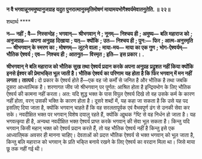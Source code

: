 **न वै भगवान्नूनममुष्यानुजग्राह यदुत पुनरात्मानुस्मृतिमोषणं मायामयभोगैश्वर्यमेवातनुतेति. ॥ २२॥** 

शब्दार्थ **** 

**न—** **नहीं** **; वै—** **निस्सन्देह** **; भगवान्—** **श्रीभगवान् ने** **; नूनम्—** **निश्चय ही** **; अमुष्य—** **बलि महाराज को** **; अनुजग्राह—** **अपना अनुग्रह** **दिखाया** **; यत्—** **क्योंकि** **; उत—** **निश्चय ही** **; पुन:—** **फिर** **; आत्म-अनुस्मृति—** **श्रीभगवान् के स्मरण का** **; मोषणम्—** **लूटने वाला** **;** **माया-मय—** **माया का एक गुण** **; भोग-ऐश्वर्यम्—** **भौतिक ऐश्वर्य** **; एव—** **निश्चय ही** **; आतनुत—** **विस्मृत** **; इति—** **इस प्रकार।** **.** 

**श्रीभगवान् ने बलि महाराज को भौतिक सुख तथा ऐश्वर्य प्रदान करके अपना अनुग्रह** **प्रदॢशत नहीं किया क्योंकि इनसे ईश्वर की प्रेमाभकि्त भूल जाती है। भौतिक ऐश्वर्य का परिणाम** **यह होता है कि फिर भगवान् में मन नहीं लगता।** **तात्पर्य :** दो प्रकार के ऐश्वर्य होते हैं—एक वह जो कर्मों से जनित है और भौतिक है तथा जबकि दूसरा आध्यात्मिक है। शरणागत जीव जो श्रीभगवान् पर पूर्णत: आश्रित होता है इन्द्रियभोग के लिए भौतिक ऐश्वर्य की कामना नहीं करता। अत: यदि शुद्ध भक्त के पास विपुल ऐश्वर्य दिखे तो वह उसके कर्म के कारण नहीं होता, वरन् उसकी भक्ति के कारण होता है। दूसरे शब्दों में, यह कहा जा सकता है कि उसे यह पद इसलिए दिया जाता है, क्योंकि भगवान् चाहते हैं कि वह सरलतापूर्वक एवं वैभवपूर्ण ढंग से उनकी सेवा कर सके। नवदीक्षित भक्त पर भगवान् विशेष दयालु रहते हैं, क्योंकि आॢथक ²ष्टि से वह निर्धन हो जाता है। यह भगवत्कृपा ही है, अन्यथा नवदीक्षित भक्त ऐश्वर्य प्राप्त करके भगवान् की सेवा भूल सकता है। किन्तु यदि भगवान् किसी महान् भक्त को ऐश्वर्य प्रदान करते हैं, तो यह भौतिक ऐश्वर्य नहीं है किन्तु इसे एक आध्याति्मक अवसर ही मानना चाहिए। देवताओं को प्रदत्त भौतिक ऐश्वर्य से भक्त भगवान् को भूल जाता है, किन्तु बलि महाराज को भगवान् के प्रति भकि्त बनाये रखने के लिए ऐश्वर्य का वरदान मिला था। जिसे माया छू तक नहीं गई थी।  